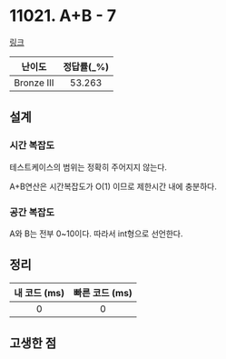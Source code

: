 # 11021. A+B - 7

[링크](https://www.acmicpc.net/problem/11021)

|   난이도   | 정답률(\_%) |
| :--------: | :---------: |
| Bronze III |   53.263    |

## 설계

### 시간 복잡도

테스트케이스의 범위는 정확히 주어지지 않는다.

A+B연산은 시간복잡도가 O(1) 이므로 제한시간 내에 충분하다.

### 공간 복잡도

A와 B는 전부 0~10이다. 따라서 int형으로 선언한다.

## 정리

| 내 코드 (ms) | 빠른 코드 (ms) |
| :----------: | :------------: |
|      0       |       0        |

## 고생한 점

